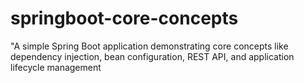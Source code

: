 # springboot-core-concepts
"A simple Spring Boot application demonstrating core concepts like dependency injection, bean configuration, REST API, and application lifecycle management 
